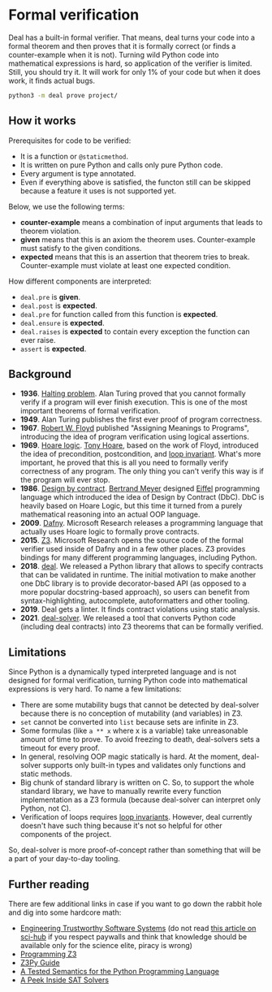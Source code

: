 # Formal verification

Deal has a built-in formal verifier. That means, deal turns your code into a formal theorem and then proves that it is formally correct (or finds a counter-example when it is not). Turning wild Python code into mathematical expressions is hard, so application of the verifier is limited. Still, you should try it. It will work for only 1% of your code but when it does work, it finds actual bugs.

```bash
python3 -m deal prove project/
```

## How it works

Prerequisites for code to be verified:

+ It is a function or `@staticmethod`.
+ It is written on pure Python and calls only pure Python code.
+ Every argument is type annotated.
+ Even if everything above is satisfied, the functon still can be skipped because a feature it uses is not supported yet.

Below, we use the following terms:

+ **counter-example** means a combination of input arguments that leads to theorem violation.
+ **given** means that this is an axiom the theorem uses. Counter-example must satisfy to the given conditions.
+ **expected** means that this is an assertion that theorem tries to break. Counter-example must violate at least one expected condition.

How different components are interpreted:

+ `deal.pre` is **given**.
+ `deal.post` is **expected**.
+ `deal.pre` for function called from this function is **expected**.
+ `deal.ensure` is **expected**.
+ `deal.raises` is **expected** to contain every exception the function can ever raise.
+ `assert` is **expected**.

## Background

+ **1936**. [Halting problem](https://en.wikipedia.org/wiki/Halting_problem). Alan Turing proved that you cannot formally verify if a program will ever finish execution. This is one of the most important theorems of formal verification.
+ **1949**. Alan Turing publishes the first ever proof of program correctness.
+ **1967**. [Robert W. Floyd](https://en.wikipedia.org/wiki/Robert_W._Floyd) published "Assigning Meanings to Programs", introducing the idea of program verification using logical assertions.
+ **1969**. [Hoare logic](https://en.wikipedia.org/wiki/Hoare_logic). [Tony Hoare](https://en.wikipedia.org/wiki/Tony_Hoare), based on the work of Floyd, introduced the idea of precondition, postcondition, and [loop invariant](https://en.wikipedia.org/wiki/Loop_invariant). What's more important, he proved that this is all you need to formally verify correctness of any program. The only thing you can't verify this way is if the program will ever stop.
+ **1986**. [Design by contract](https://en.wikipedia.org/wiki/Design_by_contract). [Bertrand Meyer](https://en.wikipedia.org/wiki/Bertrand_Meyer) designed [Eiffel](https://en.wikipedia.org/wiki/Eiffel_programming_language) programming language which introduced the idea of Design by Contract (DbC). DbC is heavily based on Hoare Logic, but this time it turned from a purely mathematical reasoning into an actual OOP language.
+ **2009**. [Dafny](https://en.wikipedia.org/wiki/Dafny). Microsoft Research releases a programming language that actually uses Hoare logic to formally prove contracts.
+ **2015**. [Z3](https://en.wikipedia.org/wiki/Z3_Theorem_Prover). Microsoft Research opens the source code of the formal verifier used inside of Dafny and in a few other places. Z3 provides bindings for many different programming languages, including Python.
+ **2018**. [deal](https://github.com/life4/deal). We released a Python library that allows to specify contracts that can be validated in runtime. The initial motivation to make another one DbC library is to provide decorator-based API (as opposed to a more popular docstring-based approach), so users can benefit from syntax-highlighting, autocomplete, autoformatters and other tooling.
+ **2019**. Deal gets a linter. It finds contract violations using static analysis.
+ **2021**. [deal-solver](https://github.com/life4/deal-solver). We released a tool that converts Python code (including deal contracts) into Z3 theorems that can be formally verified.

## Limitations

Since Python is a dynamically typed interpreted language and is not designed for formal verification, turning Python code into mathematical expressions is very hard. To name a few limitations:

+ There are some mutability bugs that cannot be detected by deal-solver because there is no conception of mutability (and variables) in Z3.
+ `set` cannot be converted into `list` because sets are infinite in Z3.
+ Some formulas (like `a ** x` where x is a variable) take unreasonable amount of time to prove. To avoid freezing to death, deal-solvers sets a timeout for every proof.
+ In general, resolving OOP magic statically is hard. At the moment, deal-solver supports only built-in types and validates only functions and static methods.
+ Big chunk of standard library is written on C. So, to support the whole standard library, we have to manually rewrite every function implementation as a Z3 formula (because deal-solver can interpret only Python, not C).
+ Verification of loops requires [loop invariants](https://en.wikipedia.org/wiki/Loop_invariant). However, deal currently doesn't have such thing because it's not so helpful for other components of the project.

So, deal-solver is more proof-of-concept rather than something that will be a part of your day-to-day tooling.

## Further reading

There are few additional links in case if you want to go down the rabbit hole and dig into some hardcore math:

+ [Engineering Trustworthy Software Systems](https://link.springer.com/book/10.1007/978-3-030-17601-3) (do not read [this article on sci-hub](https://sci-hub.se/10.1007/978-3-030-17601-3) if you respect paywalls and think that knowledge should be available only for the science elite, piracy is wrong)
+ [Programming Z3](http://theory.stanford.edu/~nikolaj/programmingz3.html)
+ [Z3Py Guide](http://ericpony.github.io/z3py-tutorial/guide-examples.htm)
+ [A Tested Semantics for the Python Programming Language](http://cs.brown.edu/research/plt/dl/lambda-py/lambda-py.pdf)
+ [A Peek Inside SAT Solvers](https://youtu.be/d76e4hV1iJY)
